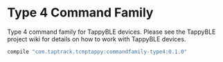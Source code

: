 # Type 4 Command Family
Type 4 command family for TappyBLE devices. Please see the TappyBLE project wiki for details on how
to work with TappyBLE devices.

```groovy
compile "com.taptrack.tcmptappy:commandfamily-type4:0.1.0"
```


